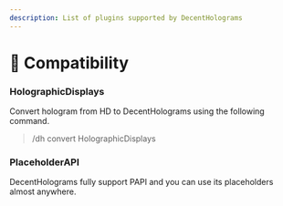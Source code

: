 ```yaml
---
description: List of plugins supported by DecentHolograms
---
```


# 🔗 Compatibility

### HolographicDisplays

Convert hologram from HD to DecentHolograms using the following command.

> /dh convert HolographicDisplays

### PlaceholderAPI

DecentHolograms fully support PAPI and you can use its placeholders almost anywhere.
